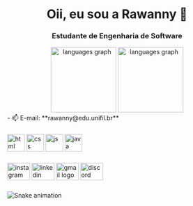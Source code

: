 <h1 align="center">Oii, eu sou a Rawanny 👋</h1>
<h3 align="center">Estudante de Engenharia de Software </h3>

<div align="center">
  <img src="https://github-readme-stats.vercel.app/api?username=RawannyCanela&theme=dracula&hide" height="150" alt="languages graph"  />
  <img src="https://github-readme-stats.vercel.app/api/top-langs?username=RawannyCanela&locale=en&hide_title=false&layout=compact&card_width=320&langs_count=5&theme=dracula&hide_border=false&order=2" height="150" alt="languages graph"  />
</div>
- 📫 E-mail: **rawanny@edu.unifil.br**

###

<div align="left">
  <img src="https://cdn-icons-png.flaticon.com/512/174/174854.png" alt="html" width="40" height= "40"/>
<img src="https://cdn.icon-icons.com/icons2/2415/PNG/512/css_original_logo_icon_146575.png" alt="css" width="40" height= "40"/>
  <img src="https://logodownload.org/wp-content/uploads/2022/04/javascript-logo-1.png" alt="js" width="40" height= "40"/>
  <img src="https://www.openpolicyagent.org/img/logos/integrations/java.png" alt="java" width="40" height= "40"/>
</div>

###

<div align="left">
  <img src="https://raw.githubusercontent.com/maurodesouza/profile-readme-generator/master/src/assets/icons/social/instagram/default.svg" width="52" height="40" alt="instagram logo"  />
  <img src="https://raw.githubusercontent.com/maurodesouza/profile-readme-generator/master/src/assets/icons/social/linkedin/default.svg" width="52" height="40" alt="linkedin logo"  />
  <img src="https://raw.githubusercontent.com/maurodesouza/profile-readme-generator/master/src/assets/icons/social/gmail/default.svg" width="52" height="40" alt="gmail logo"  />
  <img src="https://raw.githubusercontent.com/maurodesouza/profile-readme-generator/master/src/assets/icons/social/discord/default.svg" width="52" height="40" alt="discord logo"  />
</div>

###

<img src="https://raw.githubusercontent.com/RawannyCanela/RawannyCanela/output/snake.svg" alt="Snake animation" />

###

